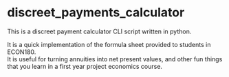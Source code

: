 # discreet_payments_calculator

This is a discreet payment calculator CLI script written in python.  

It is a quick implementation of the formula sheet provided to students in ECON180.  
It is useful for turning annuities into net present values, and other fun
things that you learn in a first year project economics course. 

